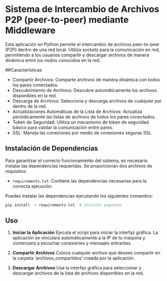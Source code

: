 # Sistema de Intercambio de Archivos P2P (peer-to-peer) mediante Middleware

Esta aplicación en Python permite el intercambio de archivos peer-to-peer (P2P) dentro de una red local. Utiliza sockets para la comunicación en red, permitiendo a los usuarios compartir y descargar archivos de manera dinámica entre los nodos conocidos en la red.

##Características

- Compartir Archivos: Comparte archivos de manera dinámica con todos los pares conectados.
- Descubrimiento de Archivos: Descubre automáticamente los archivos disponibles en la red.
- Descarga de Archivos: Selecciona y descarga archivos de cualquier par dentro de la red.
- Actualizaciones Automáticas de la Lista de Archivos: Actualiza periódicamente las listas de archivos de todos los pares conectados.
- Token de Seguridad: Utiliza un mecanismo de token de seguridad básico para validar la comunicación entre pares.
- SSL: Maneja las conexiones por medio de conexiones seguras SSL.

## Instalación de Dependencias

Para garantizar el correcto funcionamiento del sistema, es necesario instalar las dependencias requeridas. Se proporcionan dos archivos de requisitos:

- `requirements.txt`: Contiene las dependencias necesarias para la correcta ejecución.

Puedes instalar las dependencias ejecutando los siguientes comandos:

```bash
pip install -r requirements.txt  # Instalar paquetes 
```

## Uso

1. **Iniciar la Aplicación**
   Ejecuta el script para iniciar la interfaz gráfica. La aplicación se vinculará automáticamente a la IP de tu máquina y comenzará a escuchar conexiones y mensajes entrantes.

2. **Compartir Archivos**
   Coloca cualquier archivo que desees compartir en la carpeta 'archivos_compartidos' creada por la aplicación.

3. **Descargar Archivos**
   Usa la interfaz gráfica para seleccionar y descargar archivos de la lista de archivos disponibles en la red.

